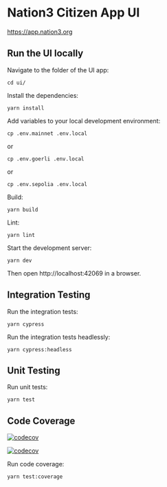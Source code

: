 # Nation3 Citizen App UI

https://app.nation3.org

## Run the UI locally

Navigate to the folder of the UI app:
```
cd ui/
```

Install the dependencies:
```
yarn install
```

Add variables to your local development environment:
```
cp .env.mainnet .env.local
```
or
```
cp .env.goerli .env.local
```
or
```
cp .env.sepolia .env.local
```


Build:
```
yarn build
```

Lint:
```
yarn lint
```

Start the development server:
```
yarn dev
```

Then open http://localhost:42069 in a browser.

## Integration Testing

Run the integration tests:
```
yarn cypress
```

Run the integration tests headlessly:
```
yarn cypress:headless
```

## Unit Testing

Run unit tests:
```
yarn test
```

## Code Coverage

[![codecov](https://codecov.io/gh/nation3/citizen-app/branch/main/graph/badge.svg)](https://codecov.io/gh/nation3/citizen-app)

[![codecov](https://codecov.io/gh/nation3/citizen-app/graphs/icicle.svg)](https://codecov.io/gh/nation3/citizen-app)

Run code coverage:
```
yarn test:coverage
```
